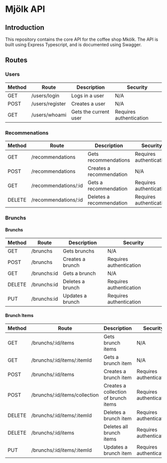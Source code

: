 # Mjölk API

## Introduction

This repository contains the core API for the coffee shop Mkölk. The API is built using Express Typescript, and is documented using Swagger.

## Routes

### Users

| Method | Route           | Description           | Security                |
| ------ | --------------- | --------------------- | ----------------------- |
| GET    | /users/login    | Logs in a user        | N/A                     |
| POST   | /users/register | Creates a user        | N/A                     |
| GET    | /users/whoami   | Gets the current user | Requires authentication |

### Recommenations

| Method | Route                | Description              | Security                |
| ------ | -------------------- | ------------------------ | ----------------------- |
| GET    | /recommendations     | Gets recommendations     | Requires authentication |
| POST   | /recommendations     | Creates a recommendation | N/A                     |
| GET    | /recommendations/:id | Gets a recommendation    | Requires authentication |
| DELETE | /recommendations/:id | Deletes a recommendation | Requires authentication |

### Brunchs

#### Brunchs

| Method | Route       | Description      | Security                |
| ------ | ----------- | ---------------- | ----------------------- |
| GET    | /brunchs    | Gets brunchs     | N/A                     |
| POST   | /brunchs    | Creates a brunch | Requires authentication |
| GET    | /brunchs:id | Gets a brunch    | N/A                     |
| DELETE | /brunchs:id | Deletes a brunch | Requires authentication |
| PUT    | /brunchs:id | Updates a brunch | Requires authentication |

#### Brunch Items

| Method | Route                         | Description                          | Security                |
| ------ | ----------------------------- | ------------------------------------ | ----------------------- |
| GET    | /brunchs/:id/items            | Gets brunch items                    | N/A                     |
| GET    | /brunchs/:id/items/:itemId    | Gets a brunch item                   | N/A                     |
| POST   | /brunchs/:id/items            | Creates a brunch item                | Requires authentication |
| POST   | /brunchs/:id/items/collection | Creates a collection of brunch items | Requires authentication |
| DELETE | /brunchs/:id/items/:itemId    | Deletes a brunch item                | Requires authentication |
| DELETE | /brunchs/:id/items            | Deletes all brunch items             | Requires authentication |
| PUT    | /brunchs/:id/items/:itemId    | Updates a brunch item                | Requires authentication |
